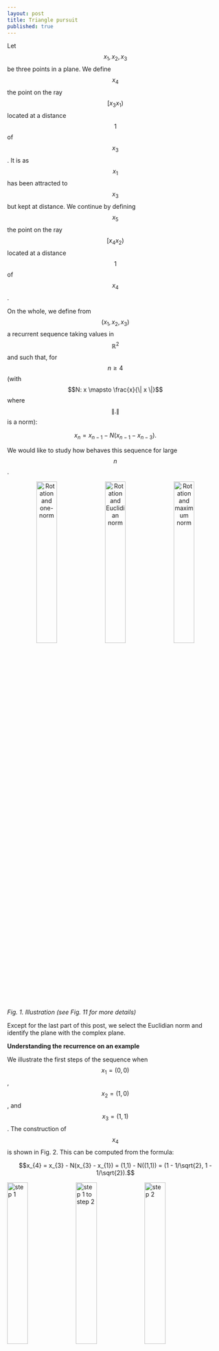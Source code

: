 ```yaml
---
layout: post
title: Triangle pursuit
published: true
---
```

<script src="https://cdn.mathjax.org/mathjax/latest/MathJax.js?config=TeX-AMS-MML_HTMLorMML" type="text/javascript"></script>
Let $$x_1, x_2, x_3$$ be three points in a plane.
We define $$x_4$$ the point on the ray $$[x_3 x_1)$$ located at a distance $$1$$ of $$x_3$$.
It is as $$x_1$$ has been attracted to $$x_3$$ but kept at distance.
We continue by defining $$x_5$$ the point on the ray $$[x_4 x_2)$$ located at a distance $$1$$ of $$x_4$$.

On the whole, we define from $$(x_1, x_2, x_3)$$ a recurrent sequence taking values in $$\mathbb{R}^2$$
and such that, for $$n \geq 4$$ (with $$N: x \mapsto \frac{x}{\| x \|}$$ where $$ \|.\|$$ is a norm):

$$x_{n} = x_{n-1} - N(x_{n-1} - x_{n-3}).$$

We would like to study how behaves this sequence for large $$n$$.

<center>
<img src="../images/2017-6-11-Triangle-pursuit/rotation_homothety/rot_onenorm_700.png" alt="Rotation and one-norm" width="31%"/>

<img src="../images/2017-6-11-Triangle-pursuit/rotation_homothety/rot_eucnorm_700.png" alt="Rotation and Euclidian norm" width="31%"/>

<img src="../images/2017-6-11-Triangle-pursuit/rotation_homothety/rot_maxnorm_700.png" alt="Rotation and maximum norm" width="31%"/>
</center>


*Fig. 1. Illustration (see Fig. 11 for more details)*

Except for the last part of this post, 
we select the Euclidian norm and identify the plane with the complex plane.

**Understanding the recurrence on an example**

We illustrate the first steps of the sequence when $$x_1=(0,0)$$, $$x_2=(1,0)$$, and $$x_3=(1,1)$$.
The construction of $$x_4$$ is shown in Fig. 2.
This can be computed from the formula:

$$x_{4} = x_{3} - N(x_{3} - x_{1}) = (1,1) - N((1,1)) = (1 - 1/\sqrt{2}, 1 - 1/\sqrt{2}).$$

<img src="../images/2017-6-11-Triangle-pursuit/intro_images/1.png" alt="step 1" width="31%"/>
<img src="../images/2017-6-11-Triangle-pursuit/intro_images/1_begin.png" alt="step 1 to step 2" width="31%"/>
<img src="../images/2017-6-11-Triangle-pursuit/intro_images/1_end.png" alt="step 2" width="31%"/>

*Fig. 2. Construction of $$x_4$$ from $$x_1$$ and $$x_3$$*

Next points $$x_5$$ and $$x_6$$ are more difficult to calculate from the formula, and we only provide the construction (Fig. 3 and 4).

<img src="../images/2017-6-11-Triangle-pursuit/intro_images/2.png" alt="step 2" width="31%"/>
<img src="../images/2017-6-11-Triangle-pursuit/intro_images/2_begin.png" alt="step 2 to step 3" width="31%"/>
<img src="../images/2017-6-11-Triangle-pursuit/intro_images/2_end.png" alt="step 3" width="31%"/>

*Fig. 3. Construction of $$x_5$$ from $$x_2$$ and $$x_4$$*

<img src="../images/2017-6-11-Triangle-pursuit/intro_images/3.png" alt="step 3" width="31%"/>
<img src="../images/2017-6-11-Triangle-pursuit/intro_images/3_begin.png" alt="step 3 to step 4" width="31%"/>
<img src="../images/2017-6-11-Triangle-pursuit/intro_images/3_end.png" alt="step 4" width="31%"/>

*Fig. 4. Construction of $$x_6$$ from $$x_3$$ and $$x_5$$*

After some steps, we obtain $$3$$ adherent points forming an equilateral triangle.
Initial and final steps are shown in Fig. 5.

<center>
<img src="../images/2017-6-11-Triangle-pursuit/intro_images/1.png" alt="step 1"/>
<img src="../images/2017-6-11-Triangle-pursuit/intro_images/14.png" alt="step 14"/>
</center>

*Fig. 5. Initial and final steps*

Note that the sequence may be undefined for some initial triplets (for example when $$x_1 = x_2 = x_3$$).

**Reducing dimension of the problem**
 
Each triplet contains $$6$$ real parameters. We will show that we can reduce the *triangle pursuit* problem to $$1$$ parameter without loss of generality. Explicitly, our final parameter will be $$t \in (0, 2 \pi) \setminus \lbrace \pi \rbrace$$, related with triplet $$(x_1, x_2, x_3) = (0, 1, e^{it})$$.
Calculations are tedious, so you can skip them at first reading.

***Applying rotation and translation***

Suppose that $$(x_n)_n$$ is well-defined from triplet $$(x_1, x_2, x_3)$$.
Let $$\theta \in [0, 2 \pi)$$ and $$b \in \mathbb{C}$$.
Let for $$k \in \lbrace 1, 2, 3 \rbrace$$:
$$x'_k := e^{-i \theta} (x_k - b).$$

Then, for $$k \in \lbrace 1, 2, 3 \rbrace$$, $$x_k = e^{i  \theta} x'_k + b.$$
We rewrite $$x_4$$ as follows:

$$x_4 = x_3 - N(x_3 - x_1) = e^{i  \theta} x'_3 + b - N(e^{i  \theta} x'_3 - e^{i  \theta} x'_1).$$

Because $$N(.)$$ is defined with the Euclidian norm, we obtain:

$$x_4 = e^{i  \theta} x'_3 + b - e^{i  \theta} N( x'_3 - x'_1)
= e^{i  \theta} \left(x'_3 - N( x'_3 - x'_1) \right) + b.$$

Since $$x_4$$ exists, $$x'_3 - N( x'_3 - x'_1)$$ exists and we define:
$$x'_4 := x'_3 - N( x'_3 - x'_1).$$

We can continue and define $$(x'_n)$$ such that for all $$n$$:
$$x'_n := e^{i \theta} x'_n + b.$$

***From 6 to 3 parameters***

Suppose as before that $$(x_n)_n$$ is well-defined from triplet $$(x_1, x_2, x_3)$$.

Rotation and translation have released $$3$$ degree of freedom. 
In this paragraph, we select $$\theta$$ and $$b$$ to obtain a triplet $$(x'_1, x'_2, x'_3)$$
verifying those $$3$$ conditions:

$$x'_1 \text{ on the ray } ]x'_3 0)~~~;~~~x'_2 \in \mathbb{R}^{+}~~~;~~~\| x'_3 \| = 1.$$

Positions of $$x'_1, x'_2, x'_3$$ are illustrated in Fig. 6.

<center><img src="../images/2017-6-11-Triangle-pursuit/three_params/three_param_500.png" alt="positions of x'1 x'2 and x'3 after transformation"/></center>

*Fig. 6. Typical positions of $$x'_1, x'_2$$ and $$x'_3$$ after transformation*

First, we have $$x_3 \neq x_1$$, otherwise $$x_4$$ cannot be defined.
Then, we let:

$$s:= \text{Arg}(x_3 - x_1) \in [0, 2 \pi),$$

$$r:= 1 - \| x_3 - x_1 \| \in (-\infty, 1),$$

$$A \geq 0 \text{ and } t \in [0, 2 \pi) \text{ such that } A e^{-it} := 1 + (x_2 - x_3)e^{-is}.$$

We select:

$$\theta := s - t,$$

$$b:= x_3 - e^{is}.$$

We compute $$x'_1, x'_2, x'_3$$:

$$x'_1 = e^{-i \theta}(x_1 - b) = e^{-i s}e^{i t}(x_1 - x_3 + e^{is}) = e^{-i s}e^{i t}(-(1-r) e^{is} + e^{is}) = r e^{it}.$$

$$x'_2 = e^{-i \theta}(x_2 - b) = e^{-is}e^{it}(x_2 - x_3) + e^{it} = e^{it} (1 + (x_2 - x_3) e^{-is}) =  A.$$

$$x'_3 = e^{-i \theta}(x_3 - b) = e^{-is}e^{it}e^{is} = e^{it}.$$
 
$$x'_1, x'_2, x'_3$$ verify the $$3$$ conditions, so the conclusion.

***From 3 to 1 parameters***

We consider $$(x'_1, x'_2, x'_3)$$ as is the last paragraph.

From the recurrence relation, we obtain: $$x'_4 = 0$$ regardless of $$r$$.
The term $$x'_1$$ is not used for subsequent terms, so we can let $$r = 0$$
and consider $$(x''_1, x''_2, x''_3) = (0, x'_2, x'_3).$$

Then, we observe that $$A \neq 0$$, otherwise $$x''_5$$ cannot be defined.
From the recurrence relation, we obtain: $$x''_5 = 0$$ regardless of remaining $$A$$.
The term $$x''_2$$ is not used for subsequent terms, so we can let $$A = 1$$
and consider $$(x'''_1, x'''_2, x'''_3) = (0, 1, e^{it}).$$

This construction is illustrated in Fig. 7.
 
<img src="../images/2017-6-11-Triangle-pursuit/three_params/three_param_300.png" alt="Three parameters" width="31%"/>
<img src="../images/2017-6-11-Triangle-pursuit/three_params/two_param_300.png" alt="Two parameters" width="31%"/>
<img src="../images/2017-6-11-Triangle-pursuit/three_params/one_param_300.png" alt="One parameter" width="31%"/>

*Fig. 7. From $$3$$ parameters to $$1$$ parameter*
 
We have reduced the problem to $$1$$ dimension without loss of generality.
We observe that parameters $$t = 0 \text{ mod } \pi$$ are impossible. 
We are now interested to understand the behavior of the sequence as a function of $$t$$.

**First terms of the sequence**

Let $$t \in (0, 2 \pi) \setminus \lbrace \pi \rbrace$$ and $$(x_1, x_2, x_3) := (0, 1, e^{it})$$.

We separate the recurrence relation into 2 steps, for $$n \geq 4$$:

$$w_n := \frac{1}{\| x_{n-1} - x_{n-3} \|}, \text{ and}$$

$$x_n = (1- w_n) x_{n-1} + w_n x_{n-3}.$$

First terms are easy:

$$w_4 = 1,~~~x_4 = 0,~~~w_5 = 1,~~~x_5 = 1,~~~ $$

After that, it is more and more complex. The following formulas are true with $$t \in (0, \pi)$$ (additional care is needed outside this interval).

We let $$a := \sin(t/2)$$, $$a' := \cos(t/2)$$, 
$$b := \cos((t+\pi)/4)$$, $$b' := \sin((t+\pi)/4)$$,
$$c := \sin((t+\pi)/8)$$, and get:

$$w_6 = 1/(2a),~~~ \text{Re}(x_6) = 1 - a,~~~ \text{Im}(x_6) = a',$$

$$w_7 = 1/(2b),~~~ \text{Re}(x_7) = (2b - 1)b,~~~ \text{Im}(x_7) = (2b - 1)b',$$

$$w_8 = 1/(2c).$$

Functions with long periods are appearing, all shaped with absolute values everywhere. Maybe some Fourier wizard can help to get a closed form for $$w_n$$ and $$x_n$$.

Construction of the first terms of the sequence for $$t = 0.6$$ is illustrated in Fig. 8.

<img src="../images/2017-6-11-Triangle-pursuit/first_terms_images/1.png" alt="step 1" width="31%"/>
<img src="../images/2017-6-11-Triangle-pursuit/first_terms_images/2.png" alt="step 2" width="31%"/>
<img src="../images/2017-6-11-Triangle-pursuit/first_terms_images/3.png" alt="step 3" width="31%"/>

<img src="../images/2017-6-11-Triangle-pursuit/first_terms_images/4.png" alt="step 4" width="31%"/>
<img src="../images/2017-6-11-Triangle-pursuit/first_terms_images/5.png" alt="step 5" width="31%"/>
<img src="../images/2017-6-11-Triangle-pursuit/first_terms_images/6.png" alt="step 6" width="31%"/>

<img src="../images/2017-6-11-Triangle-pursuit/first_terms_images/7.png" alt="step 7" width="31%"/>
<img src="../images/2017-6-11-Triangle-pursuit/first_terms_images/8.png" alt="step 8" width="31%"/>
<img src="../images/2017-6-11-Triangle-pursuit/first_terms_images/9.png" alt="step 9" width="31%"/>

*Fig. 8. Construction of the first steps with initial triplet $$(0, 1, e^{0.6i})$$*

**Adherent points**

For each $$t \in (0, 2 \pi) \setminus \lbrace \pi \rbrace$$ and $$(x_1, x_2, x_3) := (0, 1, e^{it})$$,
we observe that $$(x_n)_n$$ has $$3$$ adherent points forming an equilateral triangle.

We map each initial triplet to the corresponding adherent points.

We show in Fig. 9 the mapping from $$(0, 2 \pi) \setminus \lbrace \pi \rbrace$$ to the corresponding adherent points.
Images of components $$(0, \pi)$$ and $$(\pi, 2 \pi)$$ are symmetric with respect to the x-axis.

<center>
<img src="../images/2017-6-11-Triangle-pursuit/map/begin_2pi.png" alt="Initial elements" width="49%"/>
<img src="../images/2017-6-11-Triangle-pursuit/map/end_2pi.png" alt="Resulting elements" width="49%"/>
</center>

*Fig. 9. Mapping from $$(0, 2 \pi) \setminus \lbrace \pi \rbrace$$ (left) to the corresponding adherent points (right). Bright colors correspond to small values of $$t$$, and faded colors to larger values.*

We restrict the mapping on the interval $$(0, \pi)$$ and show a more detailed plot in Fig. 10. Notice that triangle corresponding to $$t = \pi / 3 \approx 1.05$$ remains unchanged by the mapping.

<center>
<img src="../images/2017-6-11-Triangle-pursuit/map/begin_pi.png" alt="Initial elements" width="49%"/>
<img src="../images/2017-6-11-Triangle-pursuit/map/end_pi.png" alt="Resulting elements" width="49%"/>
</center>

*Fig. 10. Mapping from $$(0, \pi)$$ (left) to the corresponding adherent points (right).*

**Illustration with other norms**
 
Let $$x_1=(0,0)$$, $$x_2=(1,0)$$, and $$x_3=(1,1)$$.

***Map of a rotation***

We are interested to see adherent points of $$e^{i \theta}(x_1, x_2, x_3)$$ for $$\theta \in (-pi, pi)$$.

When $$\|.\|$$ is the Euclidian norm, we already know the global behavior.
But when taking one-norm or maximum norm, we obtain strange figures.
The mappings are shown in Fig. 11.

<center>
<img src="../images/2017-6-11-Triangle-pursuit/rotation_homothety/rot_onenorm_700.png" alt="Rotation and one-norm"/>

<img src="../images/2017-6-11-Triangle-pursuit/rotation_homothety/rot_eucnorm_700.png" alt="Rotation and Euclidian norm"/>

<img src="../images/2017-6-11-Triangle-pursuit/rotation_homothety/rot_maxnorm_700.png" alt="Rotation and maximum norm"/>
</center>

*Fig. 11. Mapping from $$e^{i \theta}(x_1, x_2, x_3)$$ to the corresponding adherent points for one-norm, Euclidian norm and maximum norm respectively.*

***Map of an homothety***

We are interested to see adherent points of $$\theta (x_1, x_2, x_3)$$ for $$\theta \in (-pi, pi)$$.

The mappings are shown in Fig. 12.

<center>
<img src="../images/2017-6-11-Triangle-pursuit/rotation_homothety/hom_onenorm_700.png" alt="Homothety and one-norm"/>

<img src="../images/2017-6-11-Triangle-pursuit/rotation_homothety/hom_eucnorm_700.png" alt="Homothety and Euclidian norm"/>

<img src="../images/2017-6-11-Triangle-pursuit/rotation_homothety/hom_maxnorm_700.png" alt="Homothety and maximum norm"/>
</center>

*Fig. 12. Mapping from $$\theta (x_1, x_2, x_3)$$ to the corresponding adherent points for one-norm, Euclidian norm and maximum norm respectively.*

**References**

TODO.
